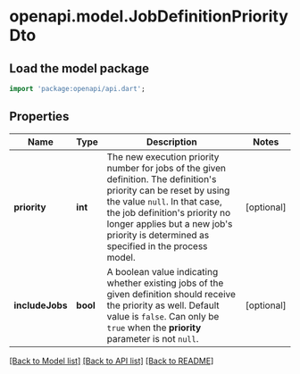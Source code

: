 # openapi.model.JobDefinitionPriorityDto

## Load the model package
```dart
import 'package:openapi/api.dart';
```

## Properties
Name | Type | Description | Notes
------------ | ------------- | ------------- | -------------
**priority** | **int** | The new execution priority number for jobs of the given definition. The definition's priority can be reset by using the value `null`. In that case, the job definition's priority no longer applies but a new job's priority is determined as specified in the process model. | [optional] 
**includeJobs** | **bool** | A boolean value indicating whether existing jobs of the given definition should receive the priority as well. Default value is `false`. Can only be `true` when the __priority__ parameter is not `null`. | [optional] 

[[Back to Model list]](../README.md#documentation-for-models) [[Back to API list]](../README.md#documentation-for-api-endpoints) [[Back to README]](../README.md)


